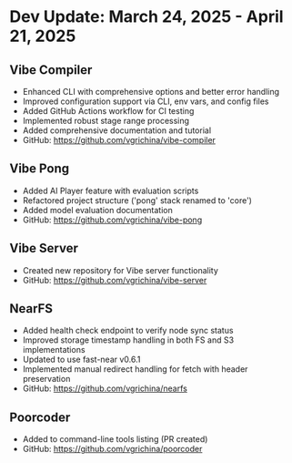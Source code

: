 # Dev Update: March 24, 2025 - April 21, 2025

## Vibe Compiler
- Enhanced CLI with comprehensive options and better error handling
- Improved configuration support via CLI, env vars, and config files
- Added GitHub Actions workflow for CI testing
- Implemented robust stage range processing
- Added comprehensive documentation and tutorial
- GitHub: https://github.com/vgrichina/vibe-compiler

## Vibe Pong
- Added AI Player feature with evaluation scripts
- Refactored project structure ('pong' stack renamed to 'core')
- Added model evaluation documentation
- GitHub: https://github.com/vgrichina/vibe-pong

## Vibe Server
- Created new repository for Vibe server functionality
- GitHub: https://github.com/vgrichina/vibe-server

## NearFS
- Added health check endpoint to verify node sync status
- Improved storage timestamp handling in both FS and S3 implementations
- Updated to use fast-near v0.6.1
- Implemented manual redirect handling for fetch with header preservation
- GitHub: https://github.com/vgrichina/nearfs

## Poorcoder
- Added to command-line tools listing (PR created)
- GitHub: https://github.com/vgrichina/poorcoder